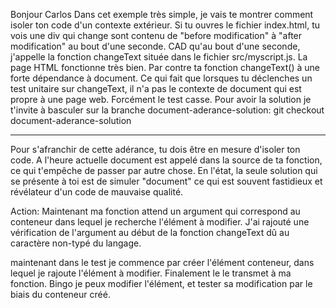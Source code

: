 Bonjour Carlos
Dans cet exemple très simple, je vais te montrer comment isoler ton code d'un contexte extérieur.
Si tu ouvres le fichier index.html, tu vois une div qui change sont contenu de "before modification" à "after modification" au bout d'une seconde.
CAD qu'au bout d'une seconde, j'appelle la fonction changeText située dans le fichier src/myscript.js.
La page HTML fonctionne très bien. Par contre ta fonction changeText() à une forte dépendance à document.
Ce qui fait que lorsques tu déclenches un test unitaire sur changeText, il n'a pas le contexte de document qui est propre à une page web. Forcément le test casse.
Pour avoir la solution je t'invite à basculer sur la branche document-aderance-solution: git checkout document-aderance-solution

--------------------------------------------------------------

Pour s'afranchir de cette adérance, tu dois être en mesure d'isoler ton code. 
A l'heure actuelle document est appelé dans la source de ta fonction, ce qui t'empêche de passer par autre chose. 
En l'état, la seule solution qui se présente à toi est de simuler "document" ce qui est souvent fastidieux et révélateur d'un code de mauvaise qualité.

Action: Maintenant ma fonction attend un argument qui correspond au conteneur dans lequel je recherche l'élément à modifier.
J'ai rajouté une vérification de l'argument au début de la fonction changeText dû au caractère non-typé du langage.

maintenant dans le test je commence par créer l'élément conteneur, dans lequel je rajoute l'élément à modifier. Finalement le le transmet à ma fonction. Bingo je peux modifier l'élément, et tester sa modification par le biais du conteneur créé.
